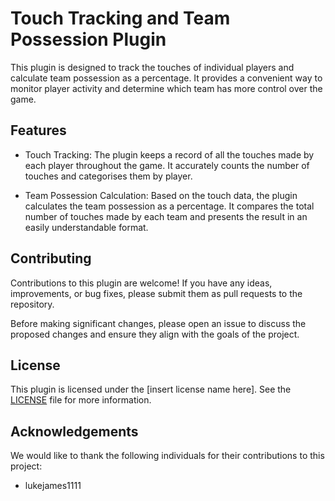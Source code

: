 # Touch Tracking and Team Possession Plugin

This plugin is designed to track the touches of individual players and calculate team possession as a percentage. It provides a convenient way to monitor player activity and determine which team has more control over the game.

## Features

- Touch Tracking: The plugin keeps a record of all the touches made by each player throughout the game. It accurately counts the number of touches and categorises them by player.

- Team Possession Calculation: Based on the touch data, the plugin calculates the team possession as a percentage. It compares the total number of touches made by each team and presents the result in an easily understandable format.

## Contributing

Contributions to this plugin are welcome! If you have any ideas, improvements, or bug fixes, please submit them as pull requests to the repository. 

Before making significant changes, please open an issue to discuss the proposed changes and ensure they align with the goals of the project.

## License

This plugin is licensed under the [insert license name here]. See the [LICENSE](LICENSE) file for more information.

## Acknowledgements

We would like to thank the following individuals for their contributions to this project:

- lukejames1111
